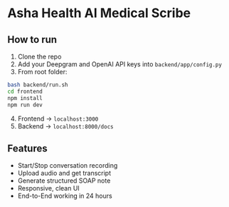 # Asha Health AI Medical Scribe

## How to run

1. Clone the repo
2. Add your Deepgram and OpenAI API keys into `backend/app/config.py`
3. From root folder:

```bash
bash backend/run.sh
cd frontend
npm install
npm run dev
```

4. Frontend → `localhost:3000`
5. Backend → `localhost:8000/docs`

## Features
- Start/Stop conversation recording
- Upload audio and get transcript
- Generate structured SOAP note
- Responsive, clean UI
- End-to-End working in 24 hours
